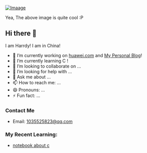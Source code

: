 
[![Imaage](https://cdn.svgporn.com/logos/visual-studio-code.svg)](https://github.com/Harrdy2018)

Yea, The above image is quite cool :P

## Hi there 👋
I am Harrdy! I am in China!
- 🔭 I’m currently working on [huawei.com](https://github.com/Harrdy2018) and [My Personal Blog](https://github.com/Harrdy2018)!
- 🌱 I’m currently learning C !
- 👯 I’m looking to collaborate on ...
- 🤔 I’m looking for help with ...
- 💬 Ask me about ...
- 📫 How to reach me: ...
- 😄 Pronouns: ...
- ⚡ Fun fact: ...

### Contact Me
- Email: 1035525823@qq.com

### My Recent Learning:

<!--START_SECTION:feed-->
* [notebook about c](https://github.com/Harrdy2018/C-Notebook/blob/master/README.md)
<!--END_SECTION:feed-->
